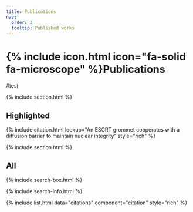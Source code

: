 ```yaml
---
title: Publications
nav:
  order: 2
  tooltip: Published works
---
```


# {% include icon.html icon="fa-solid fa-microscope" %}Publications

#test 

{% include section.html %}

## Highlighted

{% include citation.html lookup="An ESCRT grommet cooperates with a diffusion barrier to maintain nuclear integrity" style="rich" %}

{% include section.html %}

## All

{% include search-box.html %}

{% include search-info.html %}

{% include list.html data="citations" component="citation" style="rich" %}
